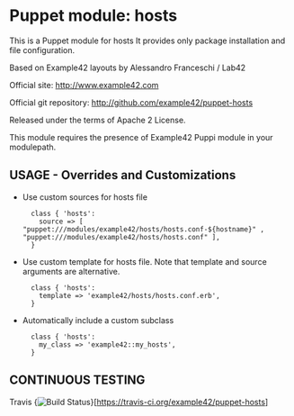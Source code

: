# Puppet module: hosts

This is a Puppet module for hosts
It provides only package installation and file configuration.

Based on Example42 layouts by Alessandro Franceschi / Lab42

Official site: http://www.example42.com

Official git repository: http://github.com/example42/puppet-hosts

Released under the terms of Apache 2 License.

This module requires the presence of Example42 Puppi module in your modulepath.


## USAGE - Overrides and Customizations
* Use custom sources for hosts file 

        class { 'hosts':
          source => [ "puppet:///modules/example42/hosts/hosts.conf-${hostname}" , "puppet:///modules/example42/hosts/hosts.conf" ], 
        }


* Use custom template for hosts file. Note that template and source arguments are alternative. 

        class { 'hosts':
          template => 'example42/hosts/hosts.conf.erb',
        }

* Automatically include a custom subclass

        class { 'hosts':
          my_class => 'example42::my_hosts',
        }


## CONTINUOUS TESTING

Travis {<img src="https://travis-ci.org/example42/puppet-hosts.png?branch=master" alt="Build Status" />}[https://travis-ci.org/example42/puppet-hosts]
